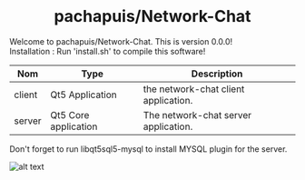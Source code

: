 <!-- ⚠️ This README has been generated from the file(s) "blueprint.md" ⚠️--></br>
<h1 align="center">pachapuis/Network-Chat</h1>
Welcome to pachapuis/Network-Chat. This is version 0.0.0!
</br>
Installation : 
Run 'install.sh' to compile this software!

| Nom    | Type                 | Description                           |
|--------|----------------------|---------------------------------------|
| client | Qt5 Application      |  the network-chat client application. |
| server | Qt5 Core application | The network-chat server application.  |

Don't forget to run libqt5sql5-mysql to install MYSQL plugin for the server.

![alt text](https://gitlab-lepuy.iut-clermont.uca.fr/pachapuis/POO2/-/blob/master/test.png?raw=true)
